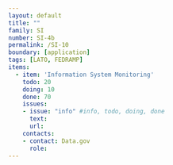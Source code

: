 ```yaml
---
layout: default
title: ""
family: SI
number: SI-4b
permalink: /SI-10
boundary: [application]
tags: [LATO, FEDRAMP]
items:
  - item: 'Information System Monitoring'
    todo: 20
    doing: 10
    done: 70   
    issues:
    - issue: "info" #info, todo, doing, done
      text:
      url:
    contacts:
    - contact: Data.gov
      role:
---
```

